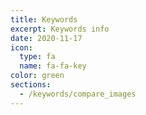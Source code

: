 ```yaml
---
title: Keywords
excerpt: Keywords info
date: 2020-11-17
icon:
  type: fa
  name: fa-fa-key
color: green
sections:
  - /keywords/compare_images
---
```

  